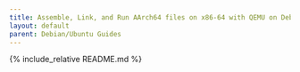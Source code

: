```yaml
---
title: Assemble, Link, and Run AArch64 files on x86-64 with QEMU on Debian/Ubuntu
layout: default
parent: Debian/Ubuntu Guides
---
```


{% include_relative README.md %}
